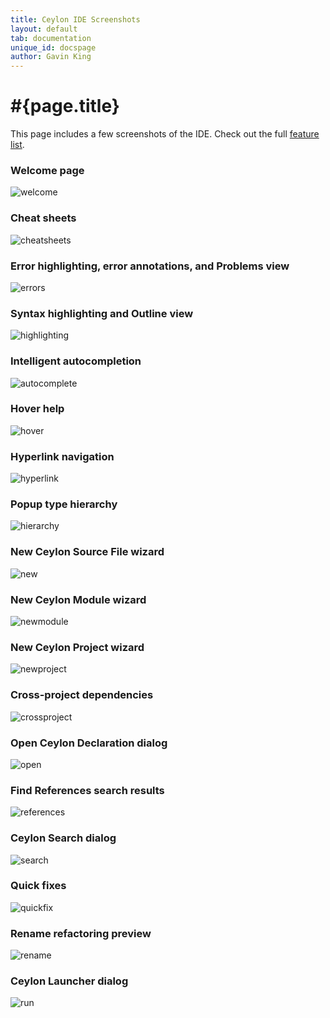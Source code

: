 ```yaml
---
title: Ceylon IDE Screenshots
layout: default
tab: documentation
unique_id: docspage
author: Gavin King
---
```

# #{page.title}

This page includes a few screenshots of the IDE. Check out the
full [feature list](..).

### Welcome page

![welcome](/images/screenshots/welcome.png)

### Cheat sheets

![cheatsheets](/images/screenshots/cheat-sheets.png)

### Error highlighting, error annotations, and Problems view

![errors](/images/screenshots/errors-screenshot.png)

### Syntax highlighting and Outline view

![highlighting](/images/screenshots/highlighting-screenshot.png)

### Intelligent autocompletion

![autocomplete](/images/screenshots/autocomplete-screenshot.png)

### Hover help

![hover](/images/screenshots/hover-screenshot.png)

### Hyperlink navigation

![hyperlink](/images/screenshots/hyperlink-screenshot.png)

### Popup type hierarchy

![hierarchy](/images/screenshots/hierarchy-screenshot.png)

### New Ceylon Source File wizard

![new](/images/screenshots/new-screenshot.png)

### New Ceylon Module wizard

![newmodule](/images/screenshots/newmodule-screenshot.png)

### New Ceylon Project wizard

![newproject](/images/screenshots/newproject-screenshot.png)

### Cross-project dependencies

![crossproject](/images/screenshots/cross-project-dependencies.png)

### Open Ceylon Declaration dialog

![open](/images/screenshots/open-screenshot.png)

### Find References search results

![references](/images/screenshots/references-screenshot.png)

### Ceylon Search dialog

![search](/images/screenshots/search-screenshot.png)

### Quick fixes

![quickfix](/images/screenshots/quickfix-screenshot.png)

### Rename refactoring preview

![rename](/images/screenshots/rename-screenshot.png)

### Ceylon Launcher dialog

![run](/images/screenshots/run-screenshot.png)

